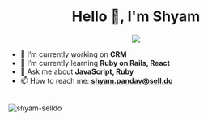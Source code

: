 <h1 align="center">Hello 👋, I'm Shyam</h1>

<p align='center'>
  <a href="#"><img src="https://badges.pufler.dev/visits/shyam-selldo/shyam-selldo"></a>
</p>

- 🔭 I’m currently working on **CRM**
- 🌱 I’m currently learning **Ruby on Rails, React**
- 💬 Ask me about **JavaScript, Ruby**
- 📫 How to reach me: **shyam.pandav@sell.do**

<br/>

<img align="center" src="https://github-readme-stats.vercel.app/api?username=shyam-selldo&show_icons=true&locale=en&count_private=true" alt="shyam-selldo" />
